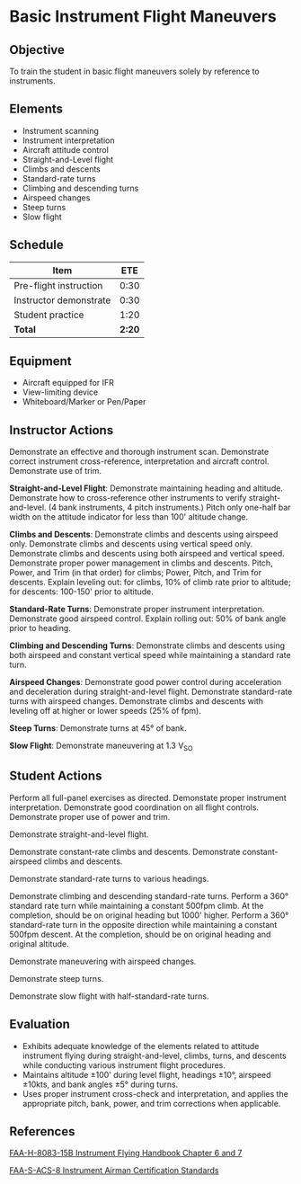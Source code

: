 # Basic Instrument Flight Maneuvers

## Objective
To train the student in basic flight maneuvers solely by reference to instruments.

## Elements
- Instrument scanning
- Instrument interpretation
- Aircraft attitude control
- Straight-and-Level flight
- Climbs and descents
- Standard-rate turns
- Climbing and descending turns
- Airspeed changes
- Steep turns
- Slow flight

## Schedule
| Item | ETE |
| ---- | --- |
| Pre-flight instruction | 0:30 |
| Instructor demonstrate | 0:30 |
| Student practice | 1:20 |
| **Total** | **2:20** |

## Equipment
- Aircraft equipped for IFR
- View-limiting device
- Whiteboard/Marker or Pen/Paper

## Instructor Actions
Demonstrate an effective and thorough instrument scan. Demonstrate correct instrument cross-reference, interpretation and aircraft control. Demonstrate use of trim.

**Straight-and-Level Flight**: Demonstrate maintaining heading and altitude. Demonstrate how to cross-reference other instruments to verify straight-and-level. (4 bank instruments, 4 pitch instruments.) Pitch only one-half bar width on the attitude indicator for less than 100' altitude change.

**Climbs and Descents**: Demonstrate climbs and descents using airspeed only. Demonstrate climbs and descents using vertical speed only. Demonstrate climbs and descents using both airspeed and vertical speed. Demonstrate proper power management in climbs and descents. Pitch, Power, and Trim (in that order) for climbs; Power, Pitch, and Trim for descents. Explain leveling out: for climbs, 10% of climb rate prior to altitude; for descents: 100-150' prior to altitude.

**Standard-Rate Turns**: Demonstrate proper instrument interpretation. Demonstrate good airspeed control. Explain rolling out: 50% of bank angle prior to heading.

**Climbing and Descending Turns**: Demonstrate climbs and descents using both airspeed and constant vertical speed while maintaining a standard rate turn.

**Airspeed Changes**: Demonstrate good power control during acceleration and deceleration during straight-and-level flight. Demonstrate standard-rate turns with airspeed changes. Demonstrate climbs and descents with leveling off at higher or lower speeds (25% of fpm).

**Steep Turns**: Demonstrate turns at 45° of bank.

**Slow Flight**: Demonstrate maneuvering at 1.3 V<sub>SO</sub>

## Student Actions
Perform all full-panel exercises as directed. Demonstate proper instrument interpretation. Demonstrate good coordination on all flight controls. Demonstrate proper use of power and trim.

Demonstrate straight-and-level flight.

Demonstrate constant-rate climbs and descents. Demonstrate constant-airspeed climbs and descents.

Demonstrate standard-rate turns to various headings.

Demonstrate climbing and descending standard-rate turns. Perform a 360° standard rate turn while maintaining a constant 500fpm climb. At the completion, should be on original heading but 1000' higher. Perform a 360° standard-rate turn in the opposite direction while maintaining a constant 500fpm descent. At the completion, should be on original heading and original altitude.

Demonstrate maneuvering with airspeed changes.

Demonstrate steep turns.

Demonstrate slow flight with half-standard-rate turns.

## Evaluation
- Exhibits adequate knowledge of the elements related to attitude instrument flying during straight-and-level, climbs, turns, and descents while conducting various instrument flight procedures.
- Maintains altitude ±100' during level flight, headings ±10°, airspeed ±10kts, and bank angles ±5° during turns.
- Uses proper instrument cross-check and interpretation, and applies the appropriate pitch, bank, power, and trim corrections when applicable.

## References
[FAA-H-8083-15B Instrument Flying Handbook Chapter 6 and 7](https://www.faa.gov/regulations_policies/handbooks_manuals/aviation/media/FAA-H-8083-15B.pdf)

[FAA-S-ACS-8 Instrument Airman Certification Standards](https://www.faa.gov/training_testing/testing/acs/media/instrument_rating_acs.pdf)